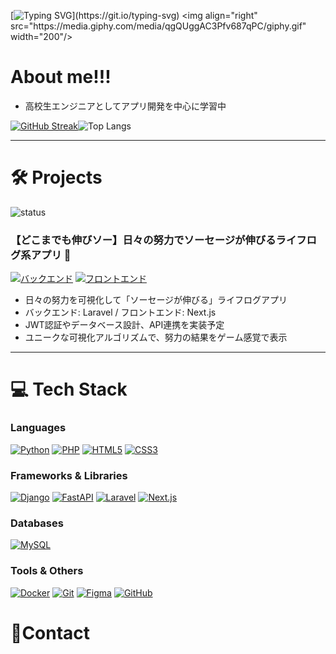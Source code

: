 [![Typing SVG](https://readme-typing-svg.herokuapp.com?font=Fira+Code&size=22&pause=1000&color=2ECC71&width=435&lines=Welcome+to+my+GitHub!;Get+to+know+me!)](https://git.io/typing-svg)
<img align="right" src="https://media.giphy.com/media/qgQUggAC3Pfv687qPC/giphy.gif" width="200"/>

# About me!!!

- 高校生エンジニアとしてアプリ開発を中心に学習中  

<div>
  
[![GitHub Streak](https://streak-stats.demolab.com?user=Kykoji000&theme=tokyonight&hide_border=true)](https://git.io/streak-stats)![Top Langs](https://github-readme-stats.vercel.app/api/top-langs/?username=Kykoji000&layout=compact&theme=tokyonight)

</div>





---

# 🛠 Projects

![status](https://img.shields.io/badge/status-in_progress-yellow) 


### 【どこまでも伸びソー】日々の努力でソーセージが伸びるライフログ系アプリ 🌭


[![バックエンド](https://github-readme-stats.vercel.app/api/pin/?username=Kykoji000&repo=lifelog-backend&theme=tokyonight)](https://github.com/Kykoji000/lifelog-backend)
[![フロントエンド](https://github-readme-stats.vercel.app/api/pin/?username=Kykoji000&repo=lifelog-frontend&theme=tokyonight)](https://github.com/Kykoji000/lifelog-frontend)


- 日々の努力を可視化して「ソーセージが伸びる」ライフログアプリ  
- バックエンド: Laravel / フロントエンド: Next.js  
- JWT認証やデータベース設計、API連携を実装予定  
- ユニークな可視化アルゴリズムで、努力の結果をゲーム感覚で表示    

---

# 💻 Tech Stack

### Languages
[![Python](https://img.shields.io/badge/Python-3776AB?style=for-the-badge&logo=python&logoColor=white)](https://www.python.org/)
[![PHP](https://img.shields.io/badge/PHP-777BB4?style=for-the-badge&logo=php&logoColor=white)](https://www.php.net/)
[![HTML5](https://img.shields.io/badge/HTML5-E34F26?style=for-the-badge&logo=html5&logoColor=white)](https://developer.mozilla.org/ja/docs/Web/HTML)
[![CSS3](https://img.shields.io/badge/CSS3-1572B6?style=for-the-badge&logo=css3&logoColor=white)](https://developer.mozilla.org/ja/docs/Web/CSS)

### Frameworks & Libraries
[![Django](https://img.shields.io/badge/Django-092E20?style=for-the-badge&logo=django&logoColor=white)](https://www.djangoproject.com/)
[![FastAPI](https://img.shields.io/badge/FastAPI-009688?style=for-the-badge&logo=fastapi&logoColor=white)](https://fastapi.tiangolo.com/)
[![Laravel](https://img.shields.io/badge/Laravel-FF2D20?style=for-the-badge&logo=laravel&logoColor=white)](https://laravel.com/)
[![Next.js](https://img.shields.io/badge/Next.js-000000?style=for-the-badge&logo=next.js&logoColor=white)](https://nextjs.org/)
<!-- [![React](https://img.shields.io/badge/React-61DAFB?style=for-the-badge&logo=react&logoColor=white)](https://react.dev/)
[![TailwindCSS](https://img.shields.io/badge/TailwindCSS-06B6D4?style=for-the-badge&logo=tailwind-css&logoColor=white)](https://tailwindcss.com/) -->

### Databases
[![MySQL](https://img.shields.io/badge/MySQL-005C84?style=for-the-badge&logo=mysql&logoColor=white)](https://www.mysql.com/)

### Tools & Others
[![Docker](https://img.shields.io/badge/Docker-2496ED?style=for-the-badge&logo=docker&logoColor=white)](https://www.docker.com/)
[![Git](https://img.shields.io/badge/Git-F05032?style=for-the-badge&logo=git&logoColor=white)](https://git-scm.com/)
[![Figma](https://img.shields.io/badge/Figma-F24E1E?style=for-the-badge&logo=figma&logoColor=white)](https://www.figma.com/)
[![GitHub](https://img.shields.io/badge/GitHub-181717?style=for-the-badge&logo=github&logoColor=white)](https://github.com/)


# 🔗Contact
